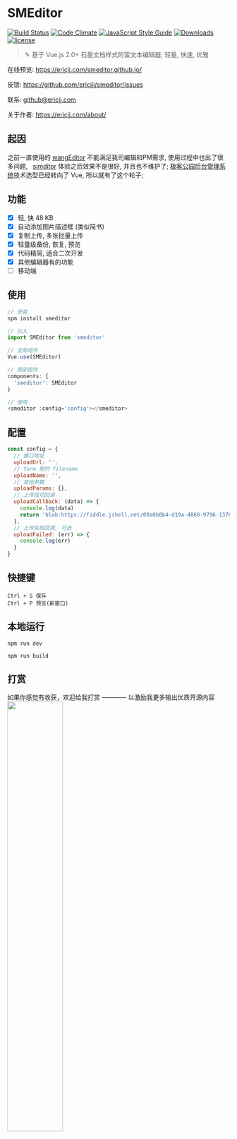 # SMEditor

[![Build Status](https://travis-ci.org/ericjjj/smeditor.svg?branch=master)](https://travis-ci.org/ericjjj/smeditor)
[![Code Climate](https://codeclimate.com/github/ericjjj/smeditor/badges/gpa.svg)](https://codeclimate.com/github/ericjjj/smeditor)
[![JavaScript Style Guide](https://img.shields.io/badge/code_style-standard-brightgreen.svg)](https://standardjs.com)
[![Downloads](https://img.shields.io/npm/dm/smeditor.svg)](https://npmjs.org/package/smeditor)
[![license](https://img.shields.io/github/license/mashape/apistatus.svg)](LICENSE)

> ✎ 基于 Vue.js 2.0+ 石墨文档样式的富文本编辑器, 轻量, 快速, 优雅

在线预览: https://ericjj.com/smeditor.github.io/

反馈: https://github.com/ericjjj/smeditor/issues

联系: github@ericjj.com

关于作者: https://ericjj.com/about/


## 起因
之前一直使用的 [wangEditor](https://www.kancloud.cn/wangfupeng/wangeditor3/332599) 不能满足我司编辑和PM需求, 使用过程中也出了很多问题,   [simditor](http://simditor.tower.im/) 体验之后效果不是很好, 并且也不维护了; [极客公园后台管理系统](https://github.com/GeekPark/gpk_admin)技术选型已经转向了 Vue, 所以就有了这个轮子;

## 功能
- [x] 轻, 快 48 KB
- [x] 自动添加图片描述框 (类似简书)
- [x] 复制上传, 多张批量上传
- [x] 轻量级备份, 恢复, 预览
- [x] 代码精简, 适合二次开发
- [x] 其他编辑器有的功能
- [ ] 移动端

## 使用

```js
// 安装
npm install smeditor

// 引入
import SMEditor from 'smeditor'

// 全局组件
Vue.use(SMEditor)

// 局部组件
components: {
  'smeditor': SMEditor
}

// 使用
<smeditor :config='config'></smeditor>
```

## 配置
```js
const config = {
  // 接口地址
  uploadUrl: '',
  // form 里的 filename
  uploadName: '',
  // 其他参数
  uploadParams: {},
  // 上传成功回调
  uploadCallback: (data) => {
    console.log(data)
    return 'blob:https://fiddle.jshell.net/00a0b0b4-d19a-4860-9796-137692aef36f'
  },
  // 上传失败回调, 可选
  uploadFailed: (err) => {
    console.log(err)
  }
}
```

## 快捷键
```
Ctrl + S 保存
Ctrl + P 预览(新窗口)
```

## 本地运行

```
npm run dev

npm run build
```

## 打赏

如果你感觉有收获，欢迎给我打赏 ———— 以激励我更多输出优质开源内容
<img src="https://ws4.sinaimg.cn/large/006tNc79ly1fnyqbykokqj30w00w0wh9.jpg" width = "50%" />
